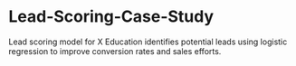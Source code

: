 # Lead-Scoring-Case-Study
Lead scoring model for X Education identifies potential leads using logistic regression to improve conversion rates and sales efforts.
